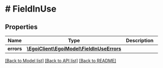# # FieldInUse

## Properties

Name | Type | Description | Notes
------------ | ------------- | ------------- | -------------
**errors** | [**\EgoiClient\EgoiModel\FieldInUseErrors**](FieldInUseErrors.md) |  | [optional]

[[Back to Model list]](../../README.md#models) [[Back to API list]](../../README.md#endpoints) [[Back to README]](../../README.md)
